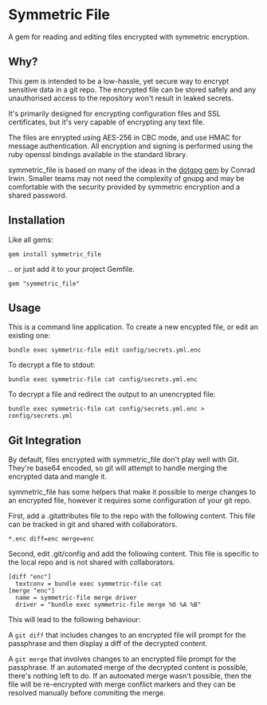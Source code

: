 # Symmetric File

A gem for reading and editing files encrypted with symmetric encryption.

##  Why?

This gem is intended to be a low-hassle, yet secure way to encrypt sensitive data in a git repo. The
encrypted file can be stored safely and any unauthorised access to the repository won't result in
leaked secrets.

It's primarily designed for encrypting configuration files and SSL certificates, but it's very
capable of encrypting any text file.

The files are enrypted using AES-256 in CBC mode, and use HMAC for message authentication. All encryption
and signing is performed using the ruby openssl bindings available in the standard library.

symmetric\_file is based on many of the ideas in the [dotgpg gem](https://rubygems.org/gems/dotgpg) by
Conrad Irwin. Smaller teams may not need the complexity of gnupg and may be comfortable with the security
provided by symmetric encryption and a shared password.

## Installation

Like all gems:

    gem install symmetric_file

.. or just add it to your project Gemfile.

    gem "symmetric_file"

## Usage

This is a command line application. To create a new encypted file, or edit an existing one:

    bundle exec symmetric-file edit config/secrets.yml.enc

To decrypt a file to stdout:

    bundle exec symmetric-file cat config/secrets.yml.enc

To decrypt a file and redirect the output to an unencrypted file:

    bundle exec symmetric-file cat config/secrets.yml.enc > config/secrets.yml

## Git Integration

By default, files encrypted with symmetric\_file don't play well with Git. They're
base64 encoded, so git will attempt to handle merging the encrypted data and mangle it.

symmetric\_file has some helpers that make it possible to merge changes to an encrypted
file, however it requires some configuration of your git repo.

First, add a .gitattributes file to the repo with the following content. This file
can be tracked in git and shared with collaborators.

```
*.enc diff=enc merge=enc
```

Second, edit .git/config and add the following content. This file is specific to the
local repo and is not shared with collaborators.

```
[diff "enc"]
  textconv = bundle exec symmetric-file cat
[merge "enc"]
  name = symmetric-file merge driver
  driver = "bundle exec symmetric-file merge %O %A %B"
```

This will lead to the following behaviour:

A `git diff` that includes changes to an encrypted file will prompt for the
passphrase and then display a diff of the decrypted content.

A `git merge` that involves changes to an encrypted file prompt for the
passphrase. If an automated merge of the decrypted content is possible, there's
nothing left to do. If an automated merge wasn't possible, then the file will
be re-encrypted with merge conflict markers and they can be resolved manually
before commiting the merge.
